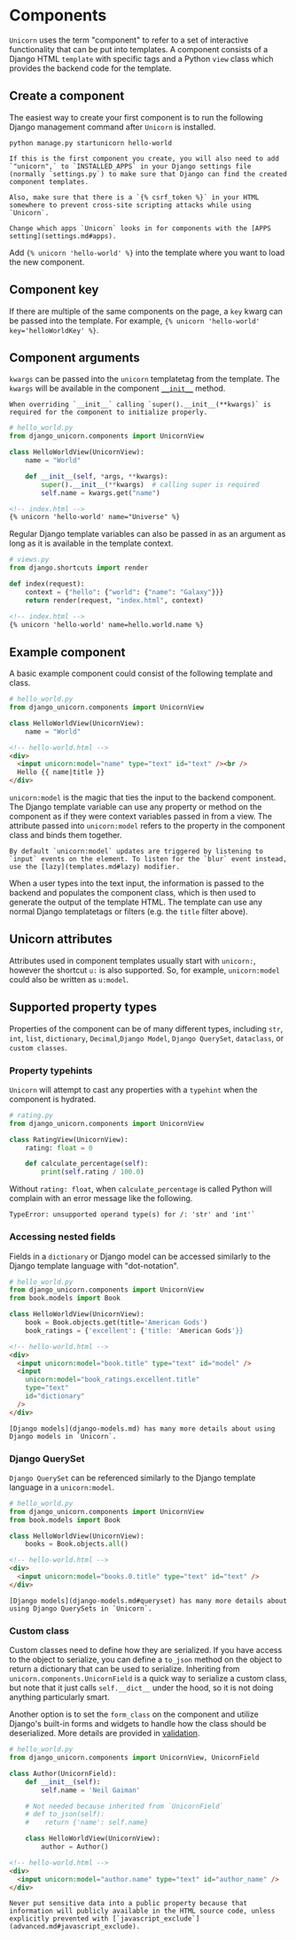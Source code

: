 # Components

`Unicorn` uses the term "component" to refer to a set of interactive functionality that can be put into templates. A component consists of a Django HTML `template` with specific tags and a Python `view` class which provides the backend code for the template.

## Create a component

The easiest way to create your first component is to run the following Django management command after `Unicorn` is installed.

```shell
python manage.py startunicorn hello-world
```

```{warning}
If this is the first component you create, you will also need to add `"unicorn",` to `INSTALLED_APPS` in your Django settings file (normally `settings.py`) to make sure that Django can find the created component templates.

Also, make sure that there is a `{% csrf_token %}` in your HTML somewhere to prevent cross-site scripting attacks while using `Unicorn`.
```

```{note}
Change which apps `Unicorn` looks in for components with the [APPS setting](settings.md#apps).
```

Add `{% unicorn 'hello-world' %}` into the template where you want to load the new component.

## Component key

If there are multiple of the same components on the page, a `key` kwarg can be passed into the template. For example, `{% unicorn 'hello-world' key='helloWorldKey' %}`.

## Component arguments

`kwargs` can be passed into the `unicorn` templatetag from the template. The `kwargs` will be available in the component [`__init__`](advanced.md#__init__) method.

```{warning}
When overriding `__init__` calling `super().__init__(**kwargs)` is required for the component to initialize properly.
```

```python
# hello_world.py
from django_unicorn.components import UnicornView

class HelloWorldView(UnicornView):
    name = "World"

    def __init__(self, *args, **kwargs):
        super().__init__(**kwargs)  # calling super is required
        self.name = kwargs.get("name")
```

```html
<!-- index.html -->
{% unicorn 'hello-world' name="Universe" %}
```

Regular Django template variables can also be passed in as an argument as long as it is available in the template context.

```python
# views.py
from django.shortcuts import render

def index(request):
    context = {"hello": {"world": {"name": "Galaxy"}}}
    return render(request, "index.html", context)
```

```html
<!-- index.html -->
{% unicorn 'hello-world' name=hello.world.name %}
```

## Example component

A basic example component could consist of the following template and class.

```python
# hello_world.py
from django_unicorn.components import UnicornView

class HelloWorldView(UnicornView):
    name = "World"
```

```html
<!-- hello-world.html -->
<div>
  <input unicorn:model="name" type="text" id="text" /><br />
  Hello {{ name|title }}
</div>
```

`unicorn:model` is the magic that ties the input to the backend component. The Django template variable can use any property or method on the component as if they were context variables passed in from a view. The attribute passed into `unicorn:model` refers to the property in the component class and binds them together.

```{note}
By default `unicorn:model` updates are triggered by listening to `input` events on the element. To listen for the `blur` event instead, use the [lazy](templates.md#lazy) modifier.
```

When a user types into the text input, the information is passed to the backend and populates the component class, which is then used to generate the output of the template HTML. The template can use any normal Django templatetags or filters (e.g. the `title` filter above).

## Unicorn attributes

Attributes used in component templates usually start with `unicorn:`, however the shortcut `u:` is also supported. So, for example, `unicorn:model` could also be written as `u:model`.

## Supported property types

Properties of the component can be of many different types, including `str`, `int`, `list`, `dictionary`, `Decimal`,`Django Model`, `Django QuerySet`, `dataclass`, or `custom classes`.

### Property typehints

`Unicorn` will attempt to cast any properties with a `typehint` when the component is hydrated.

```python
# rating.py
from django_unicorn.components import UnicornView

class RatingView(UnicornView):
    rating: float = 0

    def calculate_percentage(self):
        print(self.rating / 100.0)
```

Without `rating: float`, when `calculate_percentage` is called Python will complain with an error message like the following.

```shell
TypeError: unsupported operand type(s) for /: 'str' and 'int'`
```

### Accessing nested fields

Fields in a `dictionary` or Django model can be accessed similarly to the Django template language with "dot-notation".

```python
# hello_world.py
from django_unicorn.components import UnicornView
from book.models import Book

class HelloWorldView(UnicornView):
    book = Book.objects.get(title='American Gods')
    book_ratings = {'excellent': {'title: 'American Gods'}}
```

```html
<!-- hello-world.html -->
<div>
  <input unicorn:model="book.title" type="text" id="model" />
  <input
    unicorn:model="book_ratings.excellent.title"
    type="text"
    id="dictionary"
  />
</div>
```

```{note}
[Django models](django-models.md) has many more details about using Django models in `Unicorn`.
```

### Django QuerySet

`Django QuerySet` can be referenced similarly to the Django template language in a `unicorn:model`.

```python
# hello_world.py
from django_unicorn.components import UnicornView
from book.models import Book

class HelloWorldView(UnicornView):
    books = Book.objects.all()
```

```html
<!-- hello-world.html -->
<div>
  <input unicorn:model="books.0.title" type="text" id="text" />
</div>
```

```{note}
[Django models](django-models.md#queryset) has many more details about using Django QuerySets in `Unicorn`.
```

### Custom class

Custom classes need to define how they are serialized. If you have access to the object to serialize, you can define a `to_json` method on the object to return a dictionary that can be used to serialize. Inheriting from `unicorn.components.UnicornField` is a quick way to serialize a custom class, but note that it just calls `self.__dict__` under the hood, so it is not doing anything particularly smart.

Another option is to set the `form_class` on the component and utilize Django's built-in forms and widgets to handle how the class should be deserialized. More details are provided in [validation](validation.md).

```python
# hello_world.py
from django_unicorn.components import UnicornView, UnicornField

class Author(UnicornField):
    def __init__(self):
        self.name = 'Neil Gaiman'

    # Not needed because inherited from `UnicornField`
    # def to_json(self):
    #    return {'name': self.name}

    class HelloWorldView(UnicornView):
        author = Author()
```

```html
<!-- hello-world.html -->
<div>
  <input unicorn:model="author.name" type="text" id="author_name" />
</div>
```

```{danger}
Never put sensitive data into a public property because that information will publicly available in the HTML source code, unless explicitly prevented with [`javascript_exclude`](advanced.md#javascript_exclude).
```
